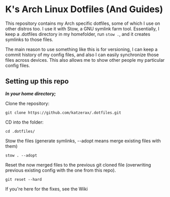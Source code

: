 # K's Arch Linux Dotfiles (And Guides)
This repository contains my Arch specific dotfiles, some of which I use on other distros too. I use it with Stow, a GNU symlink farm tool. 
Essentially, I keep a .dotfiles directory in my homefolder, run `stow .`, and it creates symlinks to those files.

The main reason to use something like this is for versioning, I can keep a commit history of my config files, and also I can easily synchronize those files across devices.
This also allows me to show other people my particular config files.

## Setting up this repo
***In your home directory;***

Clone the repository:
```
git clone https://github.com/katzerax/.dotfiles.git
```
CD into the folder:
```
cd .dotfiles/
```
Stow the files (generate symlinks, --adopt means merge existing files with them)
```
stow . --adopt
```
Reset the now merged files to the previous git cloned file (overwriting previous existing config with the one from this repo).
```
git reset --hard
```

If you're here for the fixes, see the Wiki
